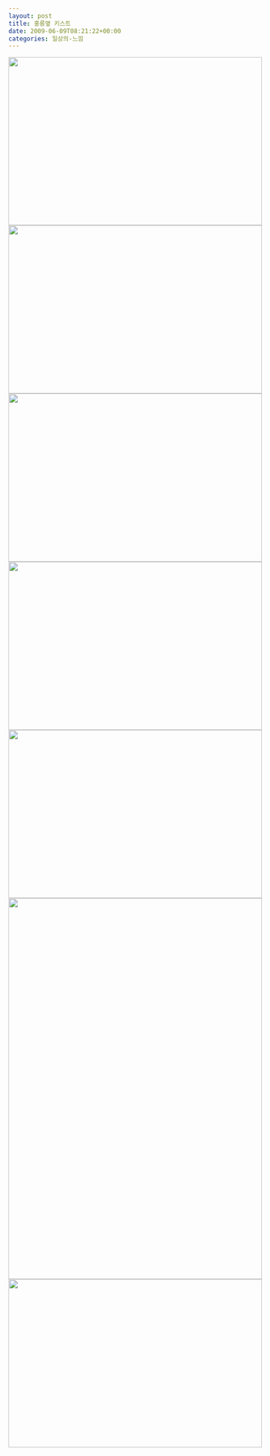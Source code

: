 ```yaml
---
layout: post
title: 홍릉옆 키스트
date: 2009-06-09T08:21:22+00:00
categories: 일상의-느낌
---
```

<img class="aligncenter" alt="" src="http://jinto.pe.kr/wp-content/uploads/1/cfile25.uf.1476C70C4A2E09AC7EF6BE.jpg" width="500" height="332" />
<img class="aligncenter" alt="" src="http://jinto.pe.kr/wp-content/uploads/1/cfile2.uf.1876C70C4A2E09B17FEF88.jpg" width="500" height="332" />
<img class="aligncenter" alt="" src="http://jinto.pe.kr/wp-content/uploads/1/cfile2.uf.1376C70C4A2E09B780D872.jpg" width="500" height="332" />
<img class="aligncenter" alt="" src="http://jinto.pe.kr/wp-content/uploads/1/cfile2.uf.1676C70C4A2E09BC81F1CC.jpg" width="500" height="332" />
<img class="aligncenter" alt="" src="http://jinto.pe.kr/wp-content/uploads/1/cfile2.uf.1176C70C4A2E09C2821C79.jpg" width="500" height="332" />
<img class="aligncenter" alt="" src="http://jinto.pe.kr/wp-content/uploads/1/cfile24.uf.1776C70C4A2E09C783E0B7.jpg" width="500" height="752" />
<img class="aligncenter" alt="" src="http://jinto.pe.kr/wp-content/uploads/1/cfile24.uf.2076C70C4A2E09CC849A49.jpg" width="500" height="332" />
